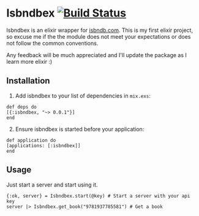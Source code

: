 # Isbndbex [![Build Status](https://travis-ci.org/rcoedo/isbndbex.svg?branch=master)](https://travis-ci.org/rcoedo/isbndbex)

Isbndbex is an elixir wrapper for [isbndb.com](http://isbndb.com/). This is my first elixir project, so excuse me if the
the module does not meet your expectations or does not follow the common conventions.

Any feedback will be much appreciated and I'll update the package as I learn more elixir :)

## Installation

1. Add isbndbex to your list of dependencies in `mix.exs`:
```
def deps do
[{:isbndbex, "~> 0.0.1"}]
end
```

2. Ensure isbndbex is started before your application:
```
def application do
[applications: [:isbndbex]]
end
```

## Usage
Just start a server and start using it.
```
{:ok, server} = Isbndbex.start(@key) # Start a server with your api key
server |> Isbndbex.get_book("9781937785581") # Get a book
```
